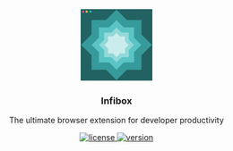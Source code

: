<div align="center">
  <a href="https://infibox.org">
  <img src="images/infibox-256.png" alt="Infibox Logo" height="128" />
  </a>

  <h3>Infibox</h3>
  <p>The ultimate browser extension for developer productivity</p>
  <a href="https://github.com/yakshavingdevs/infibox/blob/main/LICENSE">
    <img alt="license" src="https://img.shields.io/badge/license-MIT-blue">
  </a>
  <a href="https://github.com/yakshavingdevs/infibox/">
    <img alt="version" src="https://img.shields.io/badge/version-0.0.1-blue">
  </a><br><br>
</div>